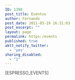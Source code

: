 ```yaml
---
ID: 1398
post_title: Eventos
author: Fernando
post_date: 2011-03-19 16:31:03
post_excerpt: ""
layout: page
permalink: https:/events
published: true
aktt_notify_twitter:
  - 'yes'
sharing_disabled:
  - "1"
---
```

<span style="color: #444444;">[ESPRESSO_EVENTS]</span>